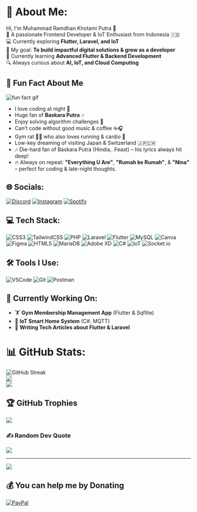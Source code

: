# 💫 About Me:
Hi, I'm Muhammad Ramdhan Khotami Putra 👋  
🚀 A passionate Frontend Developer & IoT Enthusiast from Indonesia 🇮🇩  
💻 Currently exploring **Flutter, Laravel, and IoT**  
🎯 My goal: **To build impactful digital solutions & grow as a developer**  
🌱 Currently learning **Advanced Flutter & Backend Development**  
🔍 Always curious about **AI, IoT, and Cloud Computing**  

## 👀 Fun Fact About Me
![fun fact gif](https://media4.giphy.com/media/SeFRMluv8ESbu/giphy.gif)
- I love coding at night 🌙  
- Huge fan of **Baskara Putra** 🎶  
- Enjoy solving algorithm challenges 🧠  
- Can’t code without good music & coffee ☕🎧  
- Gym rat 🏋️‍♂️ who also loves running & cardio 🏃  
- Low-key dreaming of visiting Japan & Switzerland 🇯🇵🇨🇭  
- 🎶 Die-hard fan of Baskara Putra (Hindia, .Feast) – his lyrics always hit deep!  
- 🔥 Always on repeat: **"Everything U Are"**, **"Rumah ke Rumah"**, & **"Nina"** – perfect for coding & late-night thoughts.  

## 🌐 Socials:
[![Discord](https://img.shields.io/badge/Discord-%237289DA.svg?logo=discord&logoColor=white)](https://discordapp.com/users/864391969145094154) [![Instagram](https://img.shields.io/badge/Instagram-%23E4405F.svg?logo=Instagram&logoColor=white)](https://www.instagram.com/khotamiputra/) [![Spotify](https://img.shields.io/badge/Spotify-1DB954.svg?logo=spotify&logoColor=white)](https://open.spotify.com/user/31vq7n5q3kqqryfqs5pguheiaocu?si=ffc95b0d31224026)  

## 💻 Tech Stack:
![CSS3](https://img.shields.io/badge/css3-%231572B6.svg?logo=css3&logoColor=white) ![TailwindCSS](https://img.shields.io/badge/tailwindcss-%2338B2AC.svg?logo=tailwind-css&logoColor=white) ![PHP](https://img.shields.io/badge/php-%23777BB4.svg?logo=php&logoColor=white) ![Laravel](https://img.shields.io/badge/laravel-%23FF2D20.svg?logo=laravel&logoColor=white) ![Flutter](https://img.shields.io/badge/Flutter-%2302569B.svg?logo=Flutter&logoColor=white) ![MySQL](https://img.shields.io/badge/mysql-4479A1.svg?logo=mysql&logoColor=white) ![Canva](https://img.shields.io/badge/Canva-%2300C4CC.svg?logo=Canva&logoColor=white) ![Figma](https://img.shields.io/badge/figma-%23F24E1E.svg?logo=figma&logoColor=white) ![HTML5](https://img.shields.io/badge/html5-%23E34F26.svg?logo=html5&logoColor=white) ![MariaDB](https://img.shields.io/badge/MariaDB-003545?logo=mariadb&logoColor=white) ![Adobe XD](https://img.shields.io/badge/Adobe%20XD-470137?logo=Adobe%20XD&logoColor=#FF61F6) ![C#](https://img.shields.io/badge/c%23-%23239120.svg?logo=csharp&logoColor=white) ![IoT](https://img.shields.io/badge/IoT-%2300ADEF.svg?logo=internet-of-things&logoColor=white) ![Socket.io](https://img.shields.io/badge/Socket.io-%23010101.svg?logo=socket.io&logoColor=white)  

## 🛠 Tools I Use:
![VSCode](https://img.shields.io/badge/VSCode-%23007ACC.svg?logo=visual-studio-code&logoColor=white) ![Git](https://img.shields.io/badge/Git-%23F05033.svg?logo=git&logoColor=white) ![Postman](https://img.shields.io/badge/Postman-FF6C37?logo=postman&logoColor=white)


## 🚧 Currently Working On:
- 🏋️ **Gym Membership Management App** (Flutter & Sqflite)  
- 🔗 **IoT Smart Home System** (C#, MQTT)  
- 📝 **Writing Tech Articles about Flutter & Laravel**  

# 📊 GitHub Stats:
![GitHub Streak](https://streak-stats.demolab.com/?user=KhotamiPutra&theme=dark&hide_border=false)  
![](https://github-readme-stats.vercel.app/api?username=KhotamiPutra&theme=dark&hide_border=false&include_all_commits=false&count_private=false)  
![](https://github-readme-stats.vercel.app/api/top-langs/?username=KhotamiPutra&theme=dark&hide_border=false&include_all_commits=false&count_private=false&layout=compact)  

## 🏆 GitHub Trophies
![](https://github-profile-trophy.vercel.app/?username=KhotamiPutra&theme=dracula&no-frame=false&no-bg=false&margin-w=4)  

### ✍️ Random Dev Quote
![](https://quotes-github-readme.vercel.app/api?type=vetical&theme=radical)  

---
[![](https://visitcount.itsvg.in/api?id=KhotamiPutra&icon=4&color=0)](https://visitcount.itsvg.in)  

## 💰 You can help me by Donating
[![PayPal](https://img.shields.io/badge/PayPal-00457C?style=for-the-badge&logo=paypal&logoColor=white)](https://paypal.me/paypal.me/KhotamiPutra)  

<!-- Proudly created with GPRM ( https://gprm.itsvg.in ) -->
